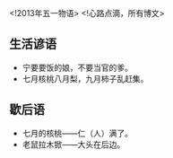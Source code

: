 <!2013年五一物语>
<!心路点滴，所有博文>

## 生活谚语
* 宁要要饭的娘，不要当官的爹。
* 七月核桃八月梨，九月柿子乱赶集。

## 歇后语
* 七月的核桃——仁（人）满了。
* 老鼠拉木锨——大头在后边。
